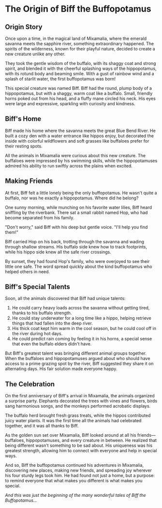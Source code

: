 # The Origin of Biff the Buffopotamus

## Origin Story

Once upon a time, in the magical land of Mixamalia, where the emerald savanna meets the sapphire river, something extraordinary happened. The spirits of the wilderness, known for their playful nature, decided to create a new creature unlike any other.

They took the gentle wisdom of the buffalo, with its shaggy coat and strong spirit, and blended it with the cheerful splashing ways of the hippopotamus, with its rotund body and beaming smile. With a gust of rainbow wind and a splash of starlit water, the first buffopotamus was born!

This special creature was named Biff. Biff had the round, plump body of a hippopotamus, but with a shaggy, warm coat like a buffalo. Small, friendly horns poked out from his head, and a fluffy mane circled his neck. His eyes were large and expressive, sparkling with curiosity and kindness.

## Biff's Home

Biff made his home where the savanna meets the great Blue Bend River. He built a cozy den with a water entrance like hippos enjoy, but decorated the inside with colorful wildflowers and soft grasses like buffaloes prefer for their resting spots.

All the animals in Mixamalia were curious about this new creature. The buffaloes were impressed by his swimming skills, while the hippopotamuses admired his ability to run swiftly across the plains when excited.

## Making Friends

At first, Biff felt a little lonely being the only buffopotamus. He wasn't quite a buffalo, nor was he exactly a hippopotamus. Where did he belong?

One sunny morning, while munching on his favorite water lilies, Biff heard sniffling by the riverbank. There sat a small rabbit named Hop, who had become separated from his family.

"Don't worry," said Biff with his deep but gentle voice. "I'll help you find them!"

Biff carried Hop on his back, trotting through the savanna and wading through shallow streams. His buffalo side knew how to track footprints, while his hippo side knew all the safe river crossings.

By sunset, they had found Hop's family, who were overjoyed to see their little one safe. The word spread quickly about the kind buffopotamus who helped others in need.

## Biff's Special Talents

Soon, all the animals discovered that Biff had unique talents:

1. He could carry heavy loads across the savanna without getting tired, thanks to his buffalo strength.
2. He could stay underwater for a long time like a hippo, helping retrieve things that had fallen into the deep river.
3. His thick coat kept him warm in the cool season, but he could cool off in the river during hot days.
4. He could predict rain coming by feeling it in his horns, a special sense that even the buffalo elders didn't have.

But Biff's greatest talent was bringing different animal groups together. When the buffaloes and hippopotamuses argued about who should have access to a prime grazing spot by the river, Biff suggested they share it on alternating days. His fair solution made everyone happy.

## The Celebration

On the first anniversary of Biff's arrival in Mixamalia, the animals organized a surprise party. Elephants decorated the trees with vines and flowers, birds sang harmonious songs, and the monkeys performed acrobatic displays.

The buffalo herd brought fresh grass treats, while the hippos contributed juicy water plants. It was the first time all the animals had celebrated together, and it was all thanks to Biff.

As the golden sun set over Mixamalia, Biff looked around at all his friends—buffaloes, hippopotamuses, and every creature in between. He realized that being different wasn't something to be sad about. His uniqueness was his greatest strength, allowing him to connect with everyone and help in special ways.

And so, Biff the buffopotamus continued his adventures in Mixamalia, discovering new places, making new friends, and spreading joy wherever his four sturdy legs took him. He had found not just a home, but a purpose: to remind everyone that what makes you different is what makes you special.

*And this was just the beginning of the many wonderful tales of Biff the Buffopotamus...*